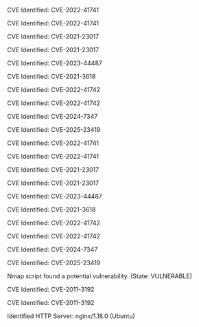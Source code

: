 CVE Identified: CVE-2022-41741

CVE Identified: CVE-2022-41741

CVE Identified: CVE-2021-23017

CVE Identified: CVE-2021-23017

CVE Identified: CVE-2023-44487

CVE Identified: CVE-2021-3618

CVE Identified: CVE-2022-41742

CVE Identified: CVE-2022-41742

CVE Identified: CVE-2024-7347

CVE Identified: CVE-2025-23419

CVE Identified: CVE-2022-41741

CVE Identified: CVE-2022-41741

CVE Identified: CVE-2021-23017

CVE Identified: CVE-2021-23017

CVE Identified: CVE-2023-44487

CVE Identified: CVE-2021-3618

CVE Identified: CVE-2022-41742

CVE Identified: CVE-2022-41742

CVE Identified: CVE-2024-7347

CVE Identified: CVE-2025-23419

Nmap script found a potential vulnerability. (State: VULNERABLE)

CVE Identified: CVE-2011-3192

CVE Identified: CVE-2011-3192

Identified HTTP Server: nginx/1.18.0 (Ubuntu)

